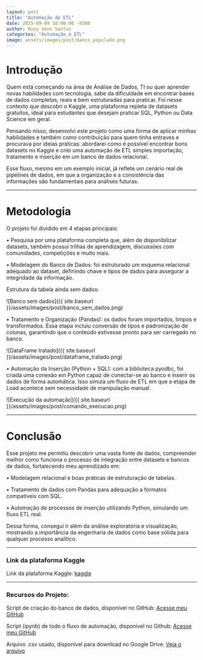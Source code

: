 ```yaml
---
layout: post
title: "Automação de ETL"
date: 2025-09-09 18:00:00 -0300
author: Rony Vonn Santos
categories: "Automação_e_ETL"
image: assets/images/post/banco_populado.png
---
```



# **Introdução**

Quem está começando na área de Análise de Dados, TI ou quer aprender novas habilidades com tecnologia, sabe da dificuldade em encontrar bases de dados completas, reais e bem estruturadas para praticar. Foi nesse contexto que descobri o Kaggle, uma plataforma repleta de datasets gratuitos, ideal para estudantes que desejam praticar SQL, Python ou Data Science em geral.

Pensando nisso, desenvolvi este projeto como uma forma de aplicar minhas habilidades e também como contribuição para quem tinha entraves e procurava por ideias práticas: abordarei como é possível encontrar bons datasets no Kaggle e criei uma automação de ETL simples importação, tratamento e inserção em um banco de dados relacional.

Esse fluxo, mesmo em um exemplo inicial, já reflete um cenário real de pipelines de dados, em que a organização e a consistência das informações são fundamentais para análises futuras.



____________________________________________________________________________________________________

# **Metodologia**

O projeto foi dividido em 4 etapas principais:

•
Pesquisa por uma plataforma completa que, além de disponibilizar datasets, também possui trilhas de aprendizagem, discussões com comunidades, competições e muito mais.

•
Modelagem do Banco de Dados: foi estruturado um esquema relacional adequado ao dataset, definindo chave e tipos de dados para assegurar a integridade da informação.

Estrutura da tabela ainda sem dados:

![Banco sem dados]({{ site.baseurl }}/assets/images/post/banco_sem_dados.png)

•
Tratamento e Organização (Pandas): os dados foram importados, limpos e transformados. Essa etapa incluiu conversão de tipos e padronização de colunas, garantindo que o conteúdo estivesse pronto para ser carregado no banco.

![DataFrame tratado]({{ site.baseurl }}/assets/images/post/dataframe_tratado.png)

•
Automação da Inserção (Python + SQL): com a biblioteca pyodbc, foi criada uma conexão em Python capaz de conectar-se ao banco e inserir os dados de forma automática. Isso simula um fluxo de ETL em que a etapa de Load acontece sem necessidade de manipulação manual.

![Execução da automação]({{ site.baseurl }}/assets/images/post/comando_execucao.png)



____________________________________________________________________________________________________

# **Conclusão**

Esse projeto me permitiu descobrir uma vasta fonte de dados, compreender melhor como funciona o processo de integração entre datasets e bancos de dados, fortalecendo meu aprendizado em:

•
Modelagem relacional e boas práticas de estruturação de tabelas.

•
Tratamento de dados com Pandas para adequação a formatos compatíveis com SQL.

•
Automação de processos de inserção utilizando Python, simulando um fluxo ETL real.

Dessa forma, consegui ir além da análise exploratória e visualização, mostrando a importância da engenharia de dados como base sólida para qualquer processo analítico.



____________________________________________________________________________________________________

### **Link da plataforma Kaggle**

Link da plataforma Kaggle: [kaggle](https://www.kaggle.com/)


____________________________________________________________________________________________________

### **Recursos do Projeto:**

Script de criação do banco de dados, disponível no GitHub: [Acesse meu GitHub](https://github.com/ronycosta01/Automa-o-de-ETL/blob/main/criacao_do_banco.sql)

Script (ipynb) de todo o fluxo de automação, disponível no Github: [Acesse meu GitHub](https://github.com/ronycosta01/Automa-o-de-ETL/blob/main/automacao.ipynb)

Arquivo .csv usado, disponível para download no Google Drive: [Veja o arquivo](https://drive.google.com/drive/folders/10zw5R8KNMe7Arqije9zOKylB-dLHrneF?usp=sharing)